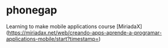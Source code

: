 # phonegap
Learning to make mobile applications course [MiriadaX] (https://miriadax.net/web/creando-apps-aprende-a-programar-applications-mobile/start?timestamp=)
